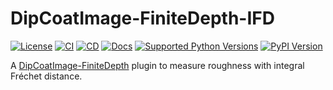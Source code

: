 # DipCoatImage-FiniteDepth-IFD

[![License](https://img.shields.io/github/license/dipcoat-image/finitedepth-ifd)](https://github.com/dipcoat-image/finitedepth-ifd/blob/master/LICENSE)
[![CI](https://github.com/dipcoat-image/finitedepth-ifd/actions/workflows/ci.yml/badge.svg)](https://github.com/dipcoat-image/finitedepth-ifd/actions/workflows/ci.yml)
[![CD](https://github.com/dipcoat-image/finitedepth-ifd/actions/workflows/cd.yml/badge.svg)](https://github.com/dipcoat-image/finitedepth-ifd/actions/workflows/cd.yml)
[![Docs](https://readthedocs.org/projects/dipcoatimage-finitedepth-ifd/badge/?version=latest)](https://dipcoatimage-finitedepth-ifd.readthedocs.io/en/latest/?badge=latest)
[![Supported Python Versions](https://img.shields.io/pypi/pyversions/dipcoatimage-finitedepth-ifd.svg)](https://pypi.python.org/pypi/dipcoatimage-finitedepth-ifd/)
[![PyPI Version](https://img.shields.io/pypi/v/dipcoatimage-finitedepth-ifd.svg)](https://pypi.python.org/pypi/dipcoatimage-finitedepth-ifd/)

A [DipCoatImage-FiniteDepth](https://pypi.org/project/dipcoatimage-finitedepth/) plugin to measure roughness with integral Fréchet distance.
